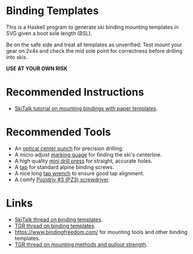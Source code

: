 # Binding Templates

This is a Haskell program to generate ski binding
mounting templates in SVG given a boot sole length (BSL).

Be on the safe side and treat all templates as unverified:
Test mount your gear on 2x4s and check the mid sole
point for correctness before drilling into skis.

**USE AT YOUR OWN RISK**


# Recommended Instructions

- [SkiTalk tutorial on mounting bindings with paper templates](https://www.skitalk.com/threads/mounting-bindings-with-paper-templates.23069/).


# Recommended Tools

- An [optical center punch](https://www.fowlerprecision.com/Products/Scribers/525000750.html)
  for precision drilling.
- A micro adjust [marking guage](https://www.leevalley.com/en-us/shop/tools/hand-tools/marking-and-measuring/marking-gauges/75849-veritas-micro-adjust-wheel-marking-gauge)
  for finding the ski's centerline.
- A high quality [mini drill press](https://www.grizzly.com/products/grizzly-variable-speed-mini-benchtop-drill-press/t32006)
  for straight, accurate holes.
- A [tap](https://www.bindingfreedom.com/12ab3-alpine-tap-tin-coated/) for standard alpine binding screws.
- A nice long [tap wrench](https://www.starrett.com/metrology/product-detail/93E) to ensure good tap alignment.
- A comfy [Pozidriv #3 (PZ3) screwdriver](https://www.hazet.de/en/products/hand-tools/screwdrivers/multi-component-handle/1426/hexanamic-screwdriver).


# Links

- [SkiTalk thread on binding templates](https://www.skitalk.com/threads/alpine-binding-mounting-template-sources.22959/).
- [TGR thread on binding templates](https://www.tetongravity.com/forums/showthread.php/153971-Binding-Mount-Paper-Templates).
- https://www.bindingfreedom.com/ for mounting tools and other binding templates.
- [TGR thread on mounting methods and pullout strength](https://www.tetongravity.com/forums/archive/index.php/t-216051.html).

